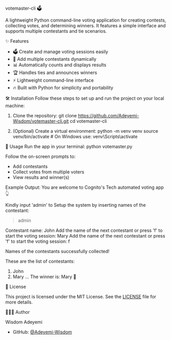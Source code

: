votemaster-cli 🗳️

A lightweight Python command-line voting application for creating contests, collecting votes, and determining winners. It features a simple interface and supports multiple contestants and tie scenarios.

✨ Features
- 🗳️ Create and manage voting sessions easily
- 👥 Add multiple contestants dynamically
- 📊 Automatically counts and displays results
- 🏆 Handles ties and announces winners
- ⚡ Lightweight command-line interface
- 🔥 Built with Python for simplicity and portability

🛠 Installation
Follow these steps to set up and run the project on your local machine:
1. Clone the repository:
   git clone https://github.com/Adeyemi-Wisdom/votemaster-cli.git
   cd votemaster-cli

2. (Optional) Create a virtual environment:
   python -m venv venv
   source venv/bin/activate  # On Windows use: venv\Scripts\activate
   
🚀 Usage
Run the app in your terminal:
python votemaster.py

Follow the on-screen prompts to:
* Add contestants
* Collect votes from multiple voters
* View results and winner(s)

Example Output:
You are welcome to Cognito's Tech automated voting app 👆

Kindly input 'admin' to Setup the system by inserting names of the contestant:
> admin

Contestant name: John
Add the name of the next contestant or press 'f' to start the voting session: Mary
Add the name of the next contestant or press 'f' to start the voting session: f

Names of the contestants successfully collected!

These are the list of contestants:
1. John
2. Mary
...
The winner is: Mary 🥳

📝 License

This project is licensed under the MIT License.
See the [LICENSE](LICENSE) file for more details.


👩🏽‍💻 Author

Wisdom Adeyemi

* GitHub: [@Adeyemi-Wisdom](https://github.com/Adeyemi-Wisdom)
